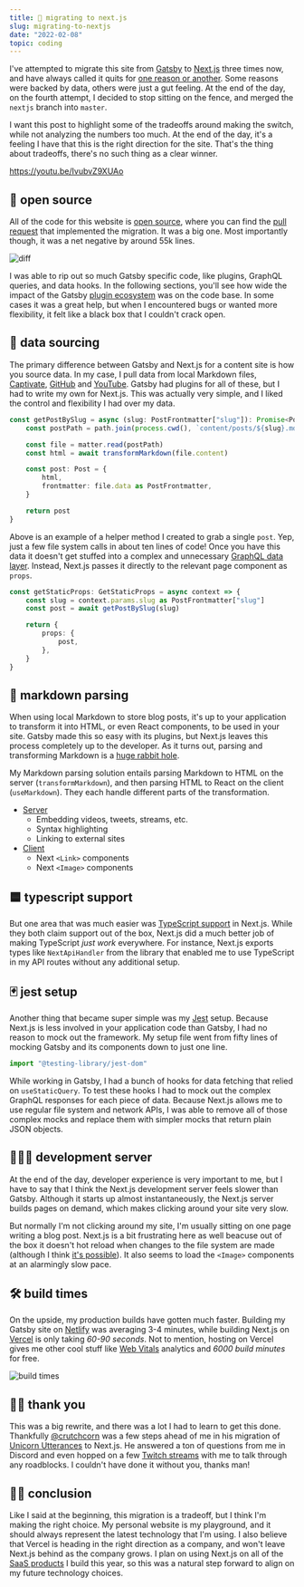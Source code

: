 ```yaml
---
title: 🦆 migrating to next.js
slug: migrating-to-nextjs
date: "2022-02-08"
topic: coding
---
```


I've attempted to migrate this site from [Gatsby][gatsby] to [Next.js][next] three times now, and have always called it quits for [one reason or another][gatsby-vs-nextjs]. Some reasons were backed by data, others were just a gut feeling. At the end of the day, on the fourth attempt, I decided to stop sitting on the fence, and merged the `nextjs` branch into `master`.

I want this post to highlight some of the tradeoffs around making the switch, while not analyzing the numbers too much. At the end of the day, it's a feeling I have that this is the right direction for the site. That's the thing about tradeoffs, there's no such thing as a clear winner.

https://youtu.be/IvubvZ9XUAo

## 💜 open source

All of the code for this website is [open source][repo], where you can find the [pull request][pr] that implemented the migration. It was a big one. Most importantly though, it was a net negative by around 55k lines.

![diff][diff]

I was able to rip out so much Gatsby specific code, like plugins, GraphQL queries, and data hooks. In the following sections, you'll see how wide the impact of the Gatsby [plugin ecosystem][plugins] was on the code base. In some cases it was a great help, but when I encountered bugs or wanted more flexibility, it felt like a black box that I couldn't crack open.

## 💾 data sourcing

The primary difference between Gatsby and Next.js for a content site is how you source data. In my case, I pull data from local Markdown files, [Captivate][captivate], [GitHub][github] and [YouTube][youtube]. Gatsby had plugins for all of these, but I had to write my own for Next.js. This was actually very simple, and I liked the control and flexibility I had over my data.

```typescript
const getPostBySlug = async (slug: PostFrontmatter["slug"]): Promise<Post> => {
    const postPath = path.join(process.cwd(), `content/posts/${slug}.md`)

    const file = matter.read(postPath)
    const html = await transformMarkdown(file.content)

    const post: Post = {
        html,
        frontmatter: file.data as PostFrontmatter,
    }

    return post
}
```

Above is an example of a helper method I created to grab a single `post`. Yep, just a few file system calls in about ten lines of code! Once you have this data it doesn't get stuffed into a complex and unnecessary [GraphQL data layer][gatsby-graphql]. Instead, Next.js passes it directly to the relevant page component as `props`.

```typescript
const getStaticProps: GetStaticProps = async context => {
    const slug = context.params.slug as PostFrontmatter["slug"]
    const post = await getPostBySlug(slug)

    return {
        props: {
            post,
        },
    }
}
```

## 🔻 markdown parsing

When using local Markdown to store blog posts, it's up to your application to transform it into HTML, or even React components, to be used in your site. Gatsby made this so easy with its plugins, but Next.js leaves this process completely up to the developer. As it turns out, parsing and transforming Markdown is a [huge rabbit hole][unified].

My Markdown parsing solution entails parsing Markdown to HTML on the server (`transformMarkdown`), and then parsing HTML to React on the client (`useMarkdown`). They each handle different parts of the transformation.

-   [Server][transform-markdown]
    -   Embedding videos, tweets, streams, etc.
    -   Syntax highlighting
    -   Linking to external sites
-   [Client][use-markdown]
    -   Next `<Link>` components
    -   Next `<Image>` components

## 🟦 typescript support

But one area that was much easier was [TypeScript support][next-typescript] in Next.js. While they both claim support out of the box, Next.js did a much better job of making TypeScript _just work_ everywhere. For instance, Next.js exports types like `NextApiHandler` from the library that enabled me to use TypeScript in my API routes without any additional setup.

## 🃏 jest setup

Another thing that became super simple was my [Jest][jest] setup. Because Next.js is less involved in your application code than Gatsby, I had no reason to mock out the framework. My setup file went from fifty lines of mocking Gatsby and its components down to just one line.

```typescript
import "@testing-library/jest-dom"
```

While working in Gatsby, I had a bunch of hooks for data fetching that relied on `useStaticQuery`. To test these hooks I had to mock out the complex GraphQL responses for each piece of data. Because Next.js allows me to use regular file system and network APIs, I was able to remove all of those complex mocks and replace them with simpler mocks that return plain JSON objects.

## 👨🏼‍💻 development server

At the end of the day, developer experience is very important to me, but I have to say that I think the Next.js development server feels slower than Gatsby. Although it starts up almost instantaneously, the Next.js server builds pages on demand, which makes clicking around your site very slow.

But normally I'm not clicking around my site, I'm usually sitting on one page writing a blog post. Next.js is a bit frustrating here as well beacuse out of the box it doesn't hot reload when changes to the file system are made (although I think [it's possible][next-remote-watch]). It also seems to load the `<Image>` components at an alarmingly slow pace.

## 🛠 build times

On the upside, my production builds have gotten much faster. Building my Gatsby site on [Netlify][netlify] was averaging 3-4 minutes, while building Next.js on [Vercel][vercel] is only taking _60-90 seconds_. Not to mention, hosting on Vercel gives me other cool stuff like [Web Vitals][web-vitals] analytics and _6000 build minutes_ for free.

![build times][build-times]

## 🙏🏼 thank you

This was a big rewrite, and there was a lot I had to learn to get this done. Thankfully [@crutchcorn][crutchcorn] was a few steps ahead of me in his migration of [Unicorn Utterances][unicorn-utterances] to Next.js. He answered a ton of questions from me in Discord and even hopped on a few [Twitch streams][twitch] with me to talk through any roadblocks. I couldn't have done it without you, thanks man!

## 👍🏼 conclusion

Like I said at the beginning, this migration is a tradeoff, but I think I'm making the right choice. My personal website is my playground, and it should always represent the latest technology that I'm using. I also believe that Vercel is heading in the right direction as a company, and won't leave Next.js behind as the company grows. I plan on using Next.js on all of the [SaaS products][saas] I build this year, so this was a natural step forward to align on my future technology choices.

[gatsby]: https://gatsbyjs.com
[next]: https://nextjs.org
[gatsby-vs-nextjs]: https://bradgarropy.com/blog/gatsby-vs-nextjs-markdown-blog
[crutchcorn]: https://twitter.com/crutchcorn
[unicorn-utterances]: https://unicorn-utterances.com
[pr]: https://github.com/bradgarropy/bradgarropy.com/pull/265
[ga4]: https://analytics.google.com
[typescript]: https://typescriptlang.org
[diff]: /images/posts/pr-diff.png
[sentry]: https://sentry.io
[saas]: https://bradgarropy.com/blog/goals-for-2022#products
[repo]: https://github.com/bradgarropy/bradgarropy.com
[use-markdown]: https://github.com/bradgarropy/bradgarropy.com/blob/master/src/hooks/useMarkdown/useMarkdown.tsx
[transform-markdown]: https://github.com/bradgarropy/bradgarropy.com/blob/master/src/utils/markdown.ts#L36
[next-remote-watch]: https://github.com/hashicorp/next-remote-watch
[plugins]: https://gatsbyjs.com/plugins
[captivate]: https://webdevweekly.captivate.fm
[github]: http://github.com/bradgarropy
[youtube]: https://youtube.com/bradgarropy
[gatsby-graphql]: https://gatsbyjs.com/docs/graphql
[unified]: https://unifiedjs.com
[next-typescript]: https://nextjs.org/docs/basic-features/typescript
[netlify]: https://netlify.com
[vercel]: https://vercel.com
[web-vitals]: https://vercel.com/docs/concepts/analytics/web-vitals
[twitch]: https://twitch.tv/bradgarropy
[jest]: https://jestjs.io
[build-times]: /images/posts/vercel-build-times.png
